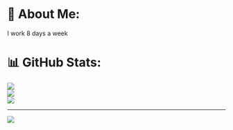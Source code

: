 # 💫 About Me:
I work 8 days a week

# 📊 GitHub Stats:
![](https://github-readme-stats.vercel.app/api?username=Mr-Karaa&theme=merko&hide_border=false&include_all_commits=true&count_private=true)<br/>
![](https://github-readme-streak-stats.herokuapp.com/?user=Mr-Karaa&theme=merko&hide_border=false)<br/>
![](https://github-readme-stats.vercel.app/api/top-langs/?username=Mr-Karaa&theme=merko&hide_border=false&include_all_commits=true&count_private=true&layout=compact)

---
[![](https://visitcount.itsvg.in/api?id=Mr-Karaa&icon=0&color=8)](https://visitcount.itsvg.in)

<!-- Proudly created with GPRM ( https://gprm.itsvg.in ) -->
